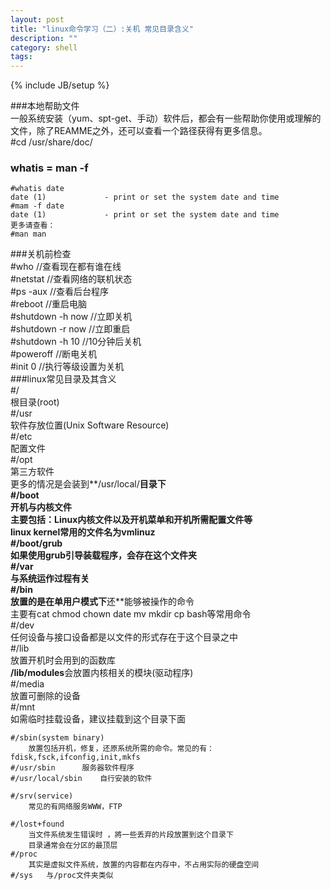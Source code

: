 ```yaml
---
layout: post
title: "linux命令学习（二）:关机 常见目录含义"
description: ""
category: shell
tags: 
---
```

{% include JB/setup %}


###本地帮助文件  
一般系统安装（yum、spt-get、手动）软件后，都会有一些帮助你使用或理解的文件，除了REAMME之外，还可以查看一个路径获得有更多信息。  
	#cd /usr/share/doc/  
### whatis = man -f  
	#whatis date  
	date (1)             - print or set the system date and time  
	#mam -f date  
	date (1)             - print or set the system date and time  
	更多请查看：  
	#man man  
###关机前检查  
	#who      //查看现在都有谁在线  
	#netstat  //查看网络的联机状态  
	#ps -aux  //查看后台程序  
	#reboot   //重启电脑  
	#shutdown -h now //立即关机  
	#shutdown -r now //立即重启  
	#shutdown -h 10  //10分钟后关机  
	#poweroff	        //断电关机  
	#init 0          //执行等级设置为关机  
###linux常见目录及其含义  
	#/  
		根目录(root)  
	#/usr  
		软件存放位置(Unix Software Resource)  
	#/etc  
		配置文件  
	#/opt  
		第三方软件  
		更多的情况是会装到**/usr/local/**目录下  
	#/boot  
		开机与内核文件  
		主要包括：Linux内核文件以及开机菜单和开机所需配置文件等  
		linux kernel常用的文件名为vmlinuz  
	#/boot/grub  
		如果使用grub引导装载程序，会存在这个文件夹  
	#/var  
		与系统运作过程有关  
	#/bin  
		放置的是在单用户模式下**还**能够被操作的命令  
		主要有cat chmod chown date mv mkdir cp bash等常用命令   
	#/dev  
		任何设备与接口设备都是以文件的形式存在于这个目录之中  
	#/lib  
		放置开机时会用到的函数库  
		**/lib/modules**会放置内核相关的模块(驱动程序)  
	#/media  
		放置可删除的设备  
	#/mnt  
		如需临时挂载设备，建议挂载到这个目录下面  

	#/sbin(system binary)  
		放置包括开机，修复，还原系统所需的命令。常见的有：fdisk,fsck,ifconfig,init,mkfs  
	#/usr/sbin  	服务器软件程序  
	#/usr/local/sbin  	自行安装的软件  
	
	#/srv(service)  
		常见的有网络服务WWW，FTP  
	
	#/lost+found  
		当文件系统发生错误时 ，將一些丢弃的片段放置到这个目录下  
		目录通常会在分区的最顶层  
	#/proc  
		其实是虚拟文件系统，放置的内容都在内存中，不占用实际的硬盘空间  
	#/sys  	与/proc文件夹类似  



